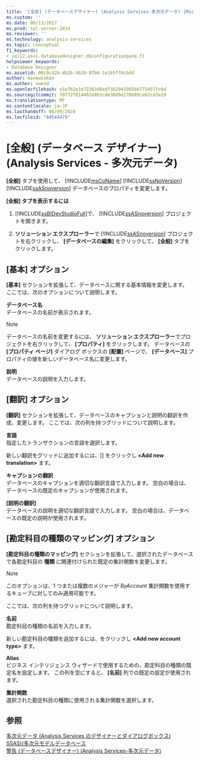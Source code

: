 ```yaml
---
title: '[全般] (データベースデザイナー) (Analysis Services-多次元データ) |Microsoft Docs'
ms.custom: ''
ms.date: 06/13/2017
ms.prod: sql-server-2014
ms.reviewer: ''
ms.technology: analysis-services
ms.topic: conceptual
f1_keywords:
- sql12.asvs.databasedesigner.dbconfigurationpane.f1
helpviewer_keywords:
- Database Designer
ms.assetid: 00c9c42b-db2b-4620-8fb6-1e165ff0cbdd
author: minewiskan
ms.author: owend
ms.openlocfilehash: e1e7b2e1e72263d8edf362941985bb775457fc6d
ms.sourcegitcommit: f0772f614482e0b3cde3609e178689ce62ca3a19
ms.translationtype: MT
ms.contentlocale: ja-JP
ms.lasthandoff: 06/09/2020
ms.locfileid: "84544479"
---
```

# <a name="general-database-designer-analysis-services---multidimensional-data"></a>[全般] (データベース デザイナー) (Analysis Services - 多次元データ)
  **[全般]** タブを使用して、 [!INCLUDE[msCoName](../includes/msconame-md.md)] [!INCLUDE[ssNoVersion](../includes/ssnoversion-md.md)] [!INCLUDE[ssASnoversion](../includes/ssasnoversion-md.md)] データベースのプロパティを変更します。  
  
 **[全般] タブを表示するには**  
  
1.  [!INCLUDE[ssBIDevStudioFull](../includes/ssbidevstudiofull-md.md)]で、 [!INCLUDE[ssASnoversion](../includes/ssasnoversion-md.md)] プロジェクトを開きます。  
  
2.  **ソリューション エクスプローラー**で [!INCLUDE[ssASnoversion](../includes/ssasnoversion-md.md)] プロジェクトを右クリックし、 **[データベースの編集]** をクリックして、 **[全般]** タブをクリックします。  
  
## <a name="basic-options"></a>[基本] オプション  
 **[基本]** セクションを拡張して、データベースに関する基本情報を変更します。 ここでは、次のオプションについて説明します。  
  
 **データベース名**  
 データベースの名前が表示されます。  
  
> [!NOTE]  
>  データベースの名前を変更するには、 **ソリューション エクスプローラー**でプロジェクトを右クリックして、 **[プロパティ]** をクリックします。 データベースの **[プロパティ ページ]** ダイアログ ボックスの **[配置]** ページで、 **[データベース]** プロパティの値を新しいデータベース名に変更します。  
  
 **説明**  
 データベースの説明を入力します。  
  
## <a name="translations-options"></a>[翻訳] オプション  
 **[翻訳]** セクションを拡張して、データベースのキャプションと説明の翻訳を作成、変更します。 ここでは、次の列を持つグリッドについて説明します。  
  
 **言語**  
 指定したトランザクションの言語を選択します。  
  
 新しい翻訳をグリッドに追加するには、[] をクリックし **\<Add new translation>** ます。  
  
 **キャプションの翻訳**  
 データベースのキャプションを適切な翻訳言語で入力します。 空白の場合は、データベースの既定のキャプションが使用されます。  
  
 **[説明の翻訳]**  
 データベースの説明を適切な翻訳言語で入力します。 空白の場合は、データベースの既定の説明が使用されます。  
  
## <a name="account-type-mapping-options"></a>[勘定科目の種類のマッピング] オプション  
 **[勘定科目の種類のマッピング]** セクションを拡張して、選択されたデータベースで各勘定科目の **種類** に関連付けられた既定の集計関数を変更します。  
  
> [!NOTE]  
>   このオプションは、1 つまたは複数のメジャーが *ByAccount* 集計関数を使用するキューブに対してのみ適用可能です。  
  
 ここでは、次の列を持つグリッドについて説明します。  
  
 **名前**  
 勘定科目の種類の名前を入力します。  
  
 新しい勘定科目の種類を追加するには、をクリックし **\<Add new account type>** ます。  
  
 **Alias**  
 ビジネス インテリジェンス ウィザードで使用するための、勘定科目の種類の既定名を設定します。 この列を空にすると、 **[名前]** 列での既定の設定が使用されます。  
  
 **集計関数**  
 選択された勘定科目の種類に使用される集計関数を選択します。  
  
## <a name="see-also"></a>参照  
 [多次元データ &#40;Analysis Services のデザイナーとダイアログボックス&#41;](analysis-services-designers-and-dialog-boxes-multidimensional-data.md)   
 [SSAS&#41;&#40;多次元モデルデータベース](multidimensional-models/multidimensional-model-databases-ssas.md)   
 [警告 &#40;データベースデザイナー&#41; &#40;Analysis Services-多次元データ&#41;](warnings-database-designer-analysis-services-multidimensional-data.md)  
  
  
